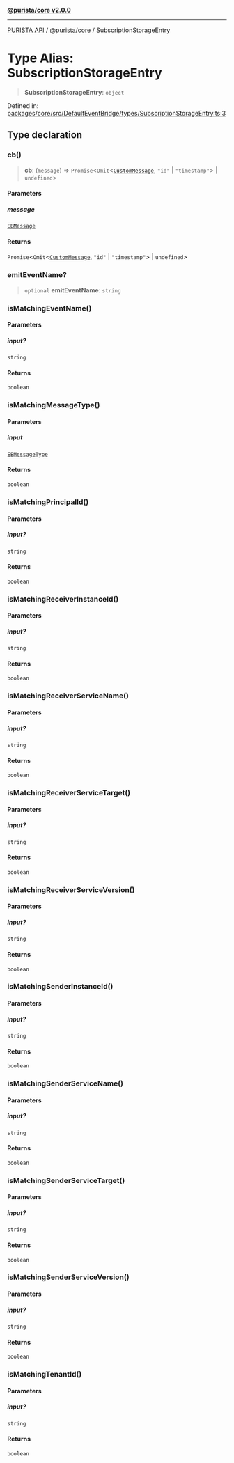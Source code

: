 [**@purista/core v2.0.0**](../README.md)

***

[PURISTA API](../../../packages.md) / [@purista/core](../README.md) / SubscriptionStorageEntry

# Type Alias: SubscriptionStorageEntry

> **SubscriptionStorageEntry**: `object`

Defined in: [packages/core/src/DefaultEventBridge/types/SubscriptionStorageEntry.ts:3](https://github.com/puristajs/purista/blob/master/packages/core/src/DefaultEventBridge/types/SubscriptionStorageEntry.ts#L3)

## Type declaration

### cb()

> **cb**: (`message`) => `Promise`\<`Omit`\<[`CustomMessage`](CustomMessage.md), `"id"` \| `"timestamp"`\> \| `undefined`\>

#### Parameters

##### message

[`EBMessage`](EBMessage.md)

#### Returns

`Promise`\<`Omit`\<[`CustomMessage`](CustomMessage.md), `"id"` \| `"timestamp"`\> \| `undefined`\>

### emitEventName?

> `optional` **emitEventName**: `string`

### isMatchingEventName()

#### Parameters

##### input?

`string`

#### Returns

`boolean`

### isMatchingMessageType()

#### Parameters

##### input

[`EBMessageType`](../enumerations/EBMessageType.md)

#### Returns

`boolean`

### isMatchingPrincipalId()

#### Parameters

##### input?

`string`

#### Returns

`boolean`

### isMatchingReceiverInstanceId()

#### Parameters

##### input?

`string`

#### Returns

`boolean`

### isMatchingReceiverServiceName()

#### Parameters

##### input?

`string`

#### Returns

`boolean`

### isMatchingReceiverServiceTarget()

#### Parameters

##### input?

`string`

#### Returns

`boolean`

### isMatchingReceiverServiceVersion()

#### Parameters

##### input?

`string`

#### Returns

`boolean`

### isMatchingSenderInstanceId()

#### Parameters

##### input?

`string`

#### Returns

`boolean`

### isMatchingSenderServiceName()

#### Parameters

##### input?

`string`

#### Returns

`boolean`

### isMatchingSenderServiceTarget()

#### Parameters

##### input?

`string`

#### Returns

`boolean`

### isMatchingSenderServiceVersion()

#### Parameters

##### input?

`string`

#### Returns

`boolean`

### isMatchingTenantId()

#### Parameters

##### input?

`string`

#### Returns

`boolean`
